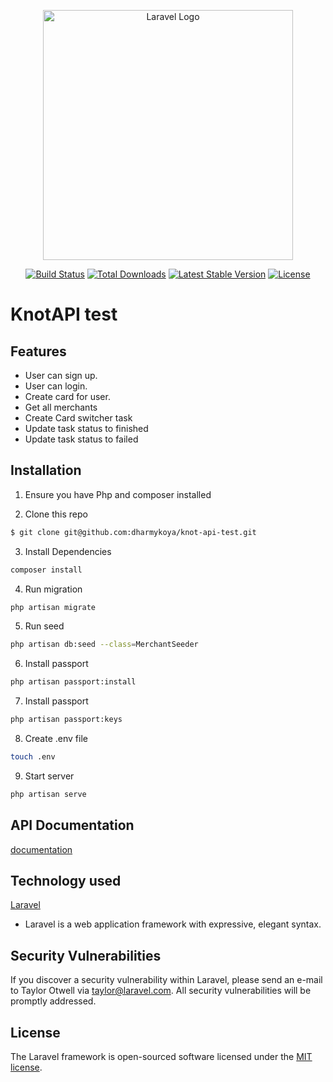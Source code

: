 <p align="center"><a href="https://laravel.com" target="_blank"><img src="https://raw.githubusercontent.com/laravel/art/master/logo-lockup/5%20SVG/2%20CMYK/1%20Full%20Color/laravel-logolockup-cmyk-red.svg" width="400" alt="Laravel Logo"></a></p>

<p align="center">
<a href="https://github.com/laravel/framework/actions"><img src="https://github.com/laravel/framework/workflows/tests/badge.svg" alt="Build Status"></a>
<a href="https://packagist.org/packages/laravel/framework"><img src="https://img.shields.io/packagist/dt/laravel/framework" alt="Total Downloads"></a>
<a href="https://packagist.org/packages/laravel/framework"><img src="https://img.shields.io/packagist/v/laravel/framework" alt="Latest Stable Version"></a>
<a href="https://packagist.org/packages/laravel/framework"><img src="https://img.shields.io/packagist/l/laravel/framework" alt="License"></a>
</p>

# KnotAPI test

## Features
- User can sign up.
- User can login.
- Create card for user.
- Get all merchants
- Create Card switcher task
- Update task status to finished
- Update task status to failed

## Installation
1. Ensure you have Php and composer installed

2. Clone this repo
```bash
$ git clone git@github.com:dharmykoya/knot-api-test.git
```
3. Install Dependencies
```bash
composer install
```

4. Run migration
```bash
php artisan migrate
```

5. Run seed
```bash
php artisan db:seed --class=MerchantSeeder
```
6. Install passport
```bash
php artisan passport:install
```

7. Install passport
```bash
php artisan passport:keys
```

8. Create .env file
```bash
touch .env
```

9. Start server
```bash
php artisan serve
```

## API Documentation
[documentation](https://documenter.getpostman.com/view/7508184/2s9YC5wrqW)

## Technology used
[Laravel](https://laravel.com)
- Laravel is a web application framework with expressive, elegant syntax.
## Security Vulnerabilities

If you discover a security vulnerability within Laravel, please send an e-mail to Taylor Otwell via [taylor@laravel.com](mailto:taylor@laravel.com). All security vulnerabilities will be promptly addressed.

## License

The Laravel framework is open-sourced software licensed under the [MIT license](https://opensource.org/licenses/MIT).
